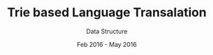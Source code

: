 ---
title: Trie based Language Transalation
subtitle: Data Structure
layout: default
modal-id: 3
date: Feb 2016 - May 2016
img: golden.png
thumbnail: golden-thumbnail.png
alt: Trie based Language Transalation
project-date: April 2014
client: Start Bootstrap
category: Data Structures and Algorithms
description: Made a simple and time complexity effective translation using trie. It was implemented for a very small database of words for English to French translation along with Auto Complete functionality of trie as well for both French and English.
---